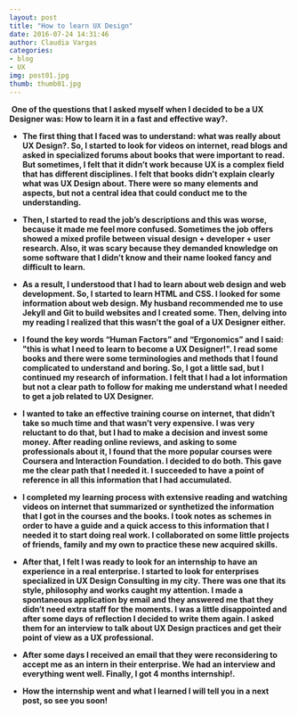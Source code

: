 ```yaml
---
layout: post
title: "How to learn UX Design"
date: 2016-07-24 14:31:46
author: Claudia Vargas
categories:
- blog
- UX
img: post01.jpg
thumb: thumb01.jpg
---
```

<a href="#" class="image featured"><img src="{{ site.url }}/images/blog/post02.jpeg" alt="" /></a>
<b> One of the questions that I asked myself when I decided to be a UX Designer was: How to learn it in a fast and effective way?. <!--more-->

* The first thing that I faced was to understand: what was really about UX Design?. So, I started to look for videos on internet, read blogs and asked in specialized forums about books that were important to read. But sometimes, I felt that it didn’t work because UX is a complex field that has different disciplines. I felt that books didn’t explain clearly what was UX Design about. There were so many elements and aspects, but not a central idea that could conduct me to the understanding.

* Then, I started to read the job’s descriptions and this was worse, because it made me feel more confused. Sometimes the job offers showed a mixed profile between visual design + developer + user research. Also, it was scary because they demanded  knowledge on some software that I didn’t know and their name looked fancy and difficult to learn.

* As a result, I understood that I had to learn about web design and web development. So, I started to learn HTML and CSS. I looked for some information about web design. My husband recommended me to use Jekyll and Git to build websites and I created some. Then, delving into my reading I realized that this wasn’t the goal of a UX Designer either.

* I found the key words “Human Factors” and “Ergonomics” and I said: "this is what I need to learn to become a UX Designer!". I read some books and there were some terminologies and methods that I found complicated to understand and boring. So, I got a little sad, but I continued my research of information. I felt that I had a lot information but not a clear path to follow for making me understand what I needed to get a job related to UX Designer.

* I wanted to take an effective training course on internet, that didn’t take so much time and that wasn’t very expensive. I was very reluctant to do that, but I had to make a decision and invest some money. After reading online reviews, and asking to some professionals about it, I found that the more popular courses were **Coursera** and **Interaction Foundation**. I decided to do both. This gave me the clear path that I needed it. I succeeded to have a point of reference in all this information that I had accumulated.

* I completed my learning process with extensive reading and watching videos on internet that summarized or synthetized the information that I got in the courses and the books. I took notes as schemes in order to have a guide and a quick access to this information that I needed it to start doing real work. I collaborated on some little projects of friends, family and my own to practice these new acquired skills.

* After that, I felt  I was ready to look for an internship to have an experience in a real enterprise. I started to look for enterprises specialized in UX Design Consulting in my city. There was one that its style, philosophy and works caught my attention. I made a spontaneous application by email and they answered me that they didn’t need extra staff for the moments. I was a little disappointed and after some days of reflection I decided to write them again. I asked them for an interview to talk about UX Design practices and get their point of view as a UX professional. 

* After some days I received an email that they were reconsidering to accept me as an intern in their enterprise. We had an interview and everything went well. Finally, I got 4 months internship!.

* How the internship went and what I learned I will tell you in a next post, so see you soon!

